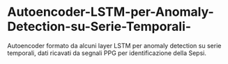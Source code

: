 # Autoencoder-LSTM-per-Anomaly-Detection-su-Serie-Temporali-
Autoencoder formato da alcuni layer LSTM per anomaly detection su serie temporali, dati ricavati da segnali PPG per identificazione della Sepsi.
